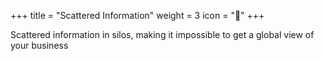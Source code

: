 +++
title = "Scattered Information"
weight = 3
icon = "🔀"
+++

Scattered information in silos, making it impossible to get a global view of your business
